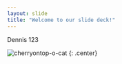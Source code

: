 ```yaml
---
layout: slide
title: "Welcome to our slide deck!"
---
```


Dennis 123

![cherryontop-o-cat](https://octodex.github.com/images/cherryontop-o-cat.png)
{: .center}
